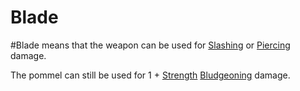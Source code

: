 ---
---

# Blade

\#Blade means that the weapon can be used for [Slashing](../../../../../Damage%20Types/Slashing.md) or [Piercing](../../../../../Damage%20Types/Piercing.md) damage.

The pommel can still be used for 1 + [Strength](../../../../../Player%20Characters/Chosen%20Statistics/Strength.md) [Bludgeoning](../../../../../Damage%20Types/Bludgeoning.md) damage.
